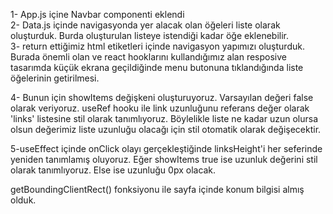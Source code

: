 1- App.js içine Navbar componenti eklendi <br>
2- Data.js içinde navigasyonda yer alacak olan öğeleri liste olarak oluşturduk. Burda oluşturulan listeye istendiği kadar öğe eklenebilir.<br>
3- return ettiğimiz html etiketleri içinde navigasyon yapımızı oluşturduk. Burada önemli olan ve react hooklarını kullandığımız alan resposive tasarımda küçük ekrana geçildiğinde menu butonuna tıklandığında liste öğelerinin getirilmesi. <br>

4- Bunun için showItems değişkeni oluşturuyoruz. Varsayılan değeri false olarak veriyoruz. useRef hooku ile link uzunluğunu referans değer olarak 'links' listesine stil olarak tanımlıyoruz. Böylelikle liste ne kadar uzun olursa olsun değerimiz liste uzunluğu olacağı için stil otomatik olarak değişecektir.<br>

5-useEffect içinde onClick olayı gerçekleştiğinde linksHeight'i her seferinde yeniden tanımlamış oluyoruz. Eğer showItems true ise uzunluk değerini stil olarak tanımlıyoruz. Else ise uzunluğu 0px olacak.<br>

getBoundingClientRect() fonksiyonu ile sayfa içinde konum bilgisi almış olduk.<br>
